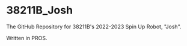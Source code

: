 # 38211B_Josh
The GitHub Repository for 38211B's 2022-2023 Spin Up Robot, "Josh". 

Written in PROS.
